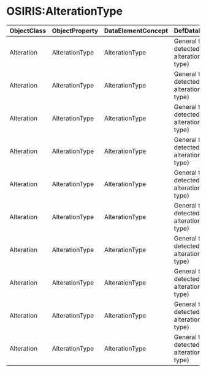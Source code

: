 # OSIRIS:AlterationType

| ObjectClass | ObjectProperty | DataElementConcept | DefDataElementConcept | ValueMeaning | LabelValueMeaning | Referentiel | url | ConceptualDomain | TypeConceptualDomain | FormatConceptualDomain | IdDataElementConcept | Comments |
| ----------- | -------------- | ------------------ | --------------------- | ------------ | ----------------- | ----------- | --- | ---------------- | -------------------- | ---------------------- | -------------------- | -------- |
| Alteration | AlterationType | AlterationType | General type of the detected genetic alteration (high level type) | Gene expression | Gene expression | OSIRIS |  | OSIRIS:AlterationType | Enumerated | String | O15 |  |
| Alteration | AlterationType | AlterationType | General type of the detected genetic alteration (high level type) | Protein expression | Protein expression | OSIRIS |  | OSIRIS:AlterationType | Enumerated | String | O15 |  |
| Alteration | AlterationType | AlterationType | General type of the detected genetic alteration (high level type) | Fusion | Fusion | OSIRIS |  | OSIRIS:AlterationType | Enumerated | String | O15 |  |
| Alteration | AlterationType | AlterationType | General type of the detected genetic alteration (high level type) | Copy number variation | Copy number variation | OSIRIS |  | OSIRIS:AlterationType | Enumerated | String | O15 |  |
| Alteration | AlterationType | AlterationType | General type of the detected genetic alteration (high level type) | Genetic variant | Genetic variant | OSIRIS |  | OSIRIS:AlterationType | Enumerated | String | O15 |  |
| Alteration | AlterationType | AlterationType | General type of the detected genetic alteration (high level type) | Structural alteration | Structural alteration | OSIRIS |  | OSIRIS:AlterationType | Enumerated | String | O15 |  |
| Alteration | AlterationType | AlterationType | General type of the detected genetic alteration (high level type) | Transcription factor | Transcription factor | OSIRIS |  | OSIRIS:AlterationType | Enumerated | String | O15 |  |
| Alteration | AlterationType | AlterationType | General type of the detected genetic alteration (high level type) | Histone marks | Histone marks | OSIRIS |  | OSIRIS:AlterationType | Enumerated | String | O15 |  |
| Alteration | AlterationType | AlterationType | General type of the detected genetic alteration (high level type) | Transcript isoform | Transcript isoform | OSIRIS |  | OSIRIS:AlterationType | Enumerated | String | O15 |  |
| Alteration | AlterationType | AlterationType | General type of the detected genetic alteration (high level type) | Viral insertion site | Viral insertion site | OSIRIS |  | OSIRIS:AlterationType | Enumerated | String | O15 |  |
